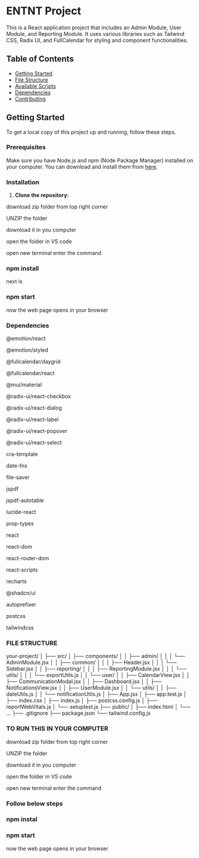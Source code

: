 # ENTNT Project

This is a React application project that includes an Admin Module, User Module, and Reporting Module. It uses various libraries such as Tailwind CSS, Radix UI, and FullCalendar for styling and component functionalities.

## Table of Contents

- [Getting Started](#getting-started)
- [File Structure](#file-structure)
- [Available Scripts](#available-scripts)
- [Dependencies](#dependencies)
- [Contributing](#contributing)


## Getting Started

To get a local copy of this project up and running, follow these steps.

### Prerequisites

Make sure you have Node.js and npm (Node Package Manager) installed on your computer. You can download and install them from [here](https://nodejs.org/).

### Installation

1. **Clone the repository:**

download zip folder from top right corner

UNZIP the folder

download it in you computer 

open the folder in VS code

open new terminal enter the command 
### npm install

next is 

### npm start 

now the web page opens in your browser


### Dependencies

@emotion/react

@emotion/styled

@fullcalendar/daygrid

@fullcalendar/react

@mui/material

@radix-ui/react-checkbox

@radix-ui/react-dialog

@radix-ui/react-label

@radix-ui/react-popover

@radix-ui/react-select

cra-template

date-fns

file-saver

jspdf

jspdf-autotable

lucide-react

prop-types

react

react-dom

react-router-dom

react-scripts

recharts

@shadcn/ui

autoprefixer

postcss

tailwindcss
### FILE STRUCTURE
your-project/
│
├── src/
│   ├── components/
│   │   ├── admin/
│   │   │   └── AdminModule.jsx
│   │   ├── common/
│   │   │   ├── Header.jsx
│   │   │   └── Sidebar.jsx
│   │   ├── reporting/
│   │   │   ├── ReportingModule.jsx
│   │   │   └── utils/
│   │   │       └── exportUtils.js
│   │   └── user/
│   │       ├── CalendarView.jsx
│   │       ├── CommunicationModal.jsx
│   │       ├── Dashboard.jsx
│   │       ├── NotificationsView.jsx
│   │       ├── UserModule.jsx
│   │       └── utils/
│   │           ├── dateUtils.js
│   │           └── notificationUtils.js
│   ├── App.jsx
│   ├── app.test.js
│   ├── index.css
│   ├── index.js
│   ├── postcss.config.js
│   ├── reportWebVitals.js
│   └── setuptest.js
├── public/
│   ├── index.html
│   └── ...
├── .gitignore
├── package.json
└── tailwind.config.js


### TO RUN THIS IN YOUR COMPUTER

download zip folder from top right corner

UNZIP the folder

download it in you computer 

open the folder in VS code

open new terminal enter the command 
### Follow below steps
### npm instal
### npm start 

now the web page opens in your browser
